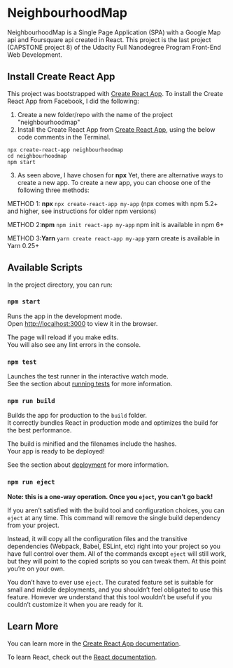 # NeighbourhoodMap	 
NeighbourhoodMap is a Single Page Application (SPA) with a Google Map api and Foursquare api created in React.
This project is the last project (CAPSTONE project 8) of the Udacity Full Nanodegree Program Front-End Web Development.

## Install Create React App
This project was bootstrapped with [Create React App](https://github.com/facebook/create-react-app).
To install the Create React App from Facebook, I did the following: 

1) Create a new folder/repo with the name of the project "neighbourhoodmap"
2) Install the Create React App from [Create React App](https://github.com/facebook/create-react-app),
using the below code comments in the Terminal.
```
npx create-react-app neighbourhoodmap
cd neighbourhoodmap
npm start
```
3) As seen above, I have chosen for __npx__ Yet, there are alternative ways to create a new app. 
To create a new app, you can choose one of the following three methods:

METHOD 1: __npx__
`npx create-react-app my-app`
(npx comes with npm 5.2+ and higher, see instructions for older npm versions)

METHOD 2:__npm__
`npm init react-app my-app`
npm init <initializer> is available in npm 6+

METHOD 3:__Yarn__
`yarn create react-app my-app`
yarn create is available in Yarn 0.25+

## Available Scripts

In the project directory, you can run:

### `npm start`

Runs the app in the development mode.<br>
Open [http://localhost:3000](http://localhost:3000) to view it in the browser.

The page will reload if you make edits.<br>
You will also see any lint errors in the console.

### `npm test`

Launches the test runner in the interactive watch mode.<br>
See the section about [running tests](https://facebook.github.io/create-react-app/docs/running-tests) for more information.

### `npm run build`

Builds the app for production to the `build` folder.<br>
It correctly bundles React in production mode and optimizes the build for the best performance.

The build is minified and the filenames include the hashes.<br>
Your app is ready to be deployed!

See the section about [deployment](https://facebook.github.io/create-react-app/docs/deployment) for more information.

### `npm run eject`

**Note: this is a one-way operation. Once you `eject`, you can’t go back!**

If you aren’t satisfied with the build tool and configuration choices, you can `eject` at any time. This command will remove the single build dependency from your project.

Instead, it will copy all the configuration files and the transitive dependencies (Webpack, Babel, ESLint, etc) right into your project so you have full control over them. All of the commands except `eject` will still work, but they will point to the copied scripts so you can tweak them. At this point you’re on your own.

You don’t have to ever use `eject`. The curated feature set is suitable for small and middle deployments, and you shouldn’t feel obligated to use this feature. However we understand that this tool wouldn’t be useful if you couldn’t customize it when you are ready for it.

## Learn More

You can learn more in the [Create React App documentation](https://facebook.github.io/create-react-app/docs/getting-started).

To learn React, check out the [React documentation](https://reactjs.org/).
